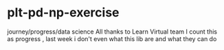 # plt-pd-np-exercise
journey/progress/data science
All thanks to Learn Virtual team
I count this as progress , last week i don't even what this lib are and what they can do
